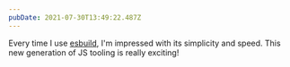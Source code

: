 ```yaml
---
pubDate: 2021-07-30T13:49:22.487Z
---
```


Every time I use [esbuild](https://esbuild.github.io/), I'm impressed with its simplicity and speed. This new generation of JS tooling is really exciting!